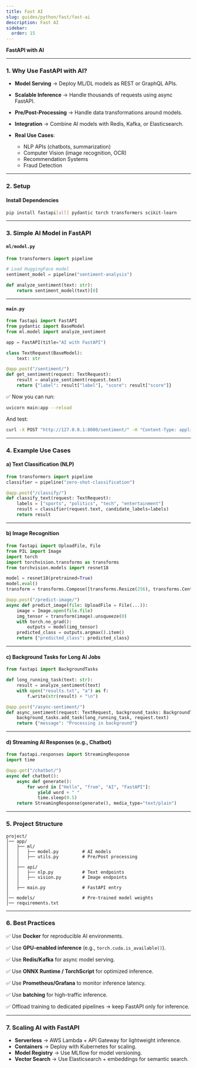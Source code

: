 ```yaml
---
title: Fast AI
slug: guides/python/fast/fast-ai
description: Fast AI
sidebar:
  order: 15
---
```


**FastAPI with AI**

---

### 1. Why Use FastAPI with AI?

- **Model Serving** → Deploy ML/DL models as REST or GraphQL APIs.
- **Scalable Inference** → Handle thousands of requests using async FastAPI.
- **Pre/Post-Processing** → Handle data transformations around models.
- **Integration** → Combine AI models with Redis, Kafka, or Elasticsearch.
- **Real Use Cases**:

  - NLP APIs (chatbots, summarization)
  - Computer Vision (image recognition, OCR)
  - Recommendation Systems
  - Fraud Detection

---

### 2. Setup

#### Install Dependencies

```bash
pip install fastapi[all] pydantic torch transformers scikit-learn
```

---

### 3. Simple AI Model in FastAPI

#### `ml/model.py`

```python
from transformers import pipeline

# Load HuggingFace model
sentiment_model = pipeline("sentiment-analysis")

def analyze_sentiment(text: str):
    return sentiment_model(text)[0]
```

---

#### `main.py`

```python
from fastapi import FastAPI
from pydantic import BaseModel
from ml.model import analyze_sentiment

app = FastAPI(title="AI with FastAPI")

class TextRequest(BaseModel):
    text: str

@app.post("/sentiment/")
def get_sentiment(request: TextRequest):
    result = analyze_sentiment(request.text)
    return {"label": result["label"], "score": result["score"]}
```

✅ Now you can run:

```bash
uvicorn main:app --reload
```

And test:

```bash
curl -X POST "http://127.0.0.1:8000/sentiment/" -H "Content-Type: application/json" -d '{"text":"I love FastAPI!"}'
```

---

### 4. Example Use Cases

#### a) **Text Classification (NLP)**

```python
from transformers import pipeline
classifier = pipeline("zero-shot-classification")

@app.post("/classify/")
def classify_text(request: TextRequest):
    labels = ["sports", "politics", "tech", "entertainment"]
    result = classifier(request.text, candidate_labels=labels)
    return result
```

---

#### b) **Image Recognition**

```python
from fastapi import UploadFile, File
from PIL import Image
import torch
import torchvision.transforms as transforms
from torchvision.models import resnet18

model = resnet18(pretrained=True)
model.eval()
transform = transforms.Compose([transforms.Resize(256), transforms.CenterCrop(224), transforms.ToTensor()])

@app.post("/predict-image/")
async def predict_image(file: UploadFile = File(...)):
    image = Image.open(file.file)
    img_tensor = transform(image).unsqueeze(0)
    with torch.no_grad():
        outputs = model(img_tensor)
    predicted_class = outputs.argmax().item()
    return {"predicted_class": predicted_class}
```

---

#### c) **Background Tasks for Long AI Jobs**

```python
from fastapi import BackgroundTasks

def long_running_task(text: str):
    result = analyze_sentiment(text)
    with open("results.txt", "a") as f:
        f.write(str(result) + "\n")

@app.post("/async-sentiment/")
def async_sentiment(request: TextRequest, background_tasks: BackgroundTasks):
    background_tasks.add_task(long_running_task, request.text)
    return {"message": "Processing in background"}
```

---

#### d) **Streaming AI Responses** (e.g., Chatbot)

```python
from fastapi.responses import StreamingResponse
import time

@app.get("/chatbot/")
async def chatbot():
    async def generate():
        for word in ["Hello", "from", "AI", "FastAPI"]:
            yield word + " "
            time.sleep(0.5)
    return StreamingResponse(generate(), media_type="text/plain")
```

---

### 5. Project Structure

```
project/
│── app/
│   ├── ml/
│   │   ├── model.py         # AI models
│   │   ├── utils.py         # Pre/Post processing
│   │
│   ├── api/
│   │   ├── nlp.py           # Text endpoints
│   │   ├── vision.py        # Image endpoints
│   │
│   ├── main.py              # FastAPI entry
│
│── models/                  # Pre-trained model weights
│── requirements.txt
```

---

### 6. Best Practices

✅ Use **Docker** for reproducible AI environments.

✅ Use **GPU-enabled inference** (e.g., `torch.cuda.is_available()`).

✅ Use **Redis/Kafka** for async model serving.

✅ Use **ONNX Runtime / TorchScript** for optimized inference.

✅ Use **Prometheus/Grafana** to monitor inference latency.

✅ Use **batching** for high-traffic inference.

✅ Offload training to dedicated pipelines → keep FastAPI only for inference.

---

### 7. Scaling AI with FastAPI

- **Serverless** → AWS Lambda + API Gateway for lightweight inference.
- **Containers** → Deploy with Kubernetes for scaling.
- **Model Registry** → Use MLflow for model versioning.
- **Vector Search** → Use Elasticsearch + embeddings for semantic search.
